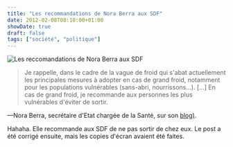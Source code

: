 ```yaml
---
title: "Les recommandations de Nora Berra aux SDF"
date: 2012-02-08T08:10:00+01:00
showDate: true
draft: false
tags: ["société", "politique"]
---
```


![Les reccomandations de Nora Berra aux SDF](/images/recommandations-de-nora-berra.jpg)

> Je rappelle, dans le cadre de la vague de froid qui s'abat actuellement les principales mesures à adopter en cas de grand froid, notamment pour les populations vulnérables (sans-abri, nourrissons...). [...] En cas de grand froid, je recommande aux personnes les plus vulnérables d'éviter de sortir.

—Nora Berra, secrétaire d'Etat chargée de la Santé, sur son [blog)](http://www.noraberra.fr/p/mes-recommandations-face-au-froid-les-personnes-vulnerables-doivent-eviter-de-sortir-de-chez-elles/).

Hahaha. Elle recommande aux SDF de ne pas sortir de chez eux. Le post a été corrigé ensuite, mais les copies d'écran avaient été faites.